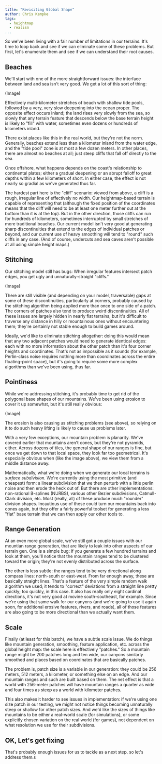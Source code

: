 ```yaml
---
title: "Revisiting Global Shape"
author: Chris Kempke
tags:
  - heightmap
  - realism
...
```


So we've been living with a fair number of limitations in our terrains.   It's time to loop back and see if we can eliminate some of these problems.   But first, let's enumerate them and see if we can understand their root causes.

## Beaches

We'll start with one of the more straightforward issues:   the interface between land and sea isn't very good.   We get a lot of this sort of thing:

(Image)

Effectively multi-kilometer stretches of beach with shallow tide pools, followed by a very, very slow deepening into the ocean proper.    The opposite effect occurs inland; the land rises very slowly from the sea, so slowly that any terrain feature that descends below the base terrain height is likely to "fill" with water, sometimes even dozens or hundreds of kilometers inland.

There exist places like this in the real world, but they're not the norm.   Generally, beaches extend less than a kilometer inland from the water edge, and the "tide pool" zone is at most a few dozen meters.   In other places, there are almost no beaches at all; just steep cliffs that fall off directly to the sea.  

Once offshore, what happens depends on the coast's relationship to continental plates; either a gradual deepening or an abrupt falloff to great depths within a few kilometers of short.  In either case, the effect is not nearly so gradial as we've generated thus far.

The hardest part here is the "cliff" scenario:  viewed from above, a cliff is a rough, irregular line of effectively no width.   Our heightmap-based terrain is capable of representing that (although the fixed position of the coordinates means that the cliff will need to be at least one meter further out at the bottom than it is at the top).   But in the other direction, those cliffs can run for hundreds of kilometers, sometimes interrupted by small stretches of more traditional beaches.   Our current model isn't very good at generating sharp discontinuities that extend to the edges of individual patches or beyond, and our current use of heavy smoothing will tend to "round" such cliffs in any case.  (And of course, undercuts and sea caves aren't possible at all using simple height maps.)

## Stitching

Our stitching model still has bugs:  When irregular features intersect patch edges, you get ugly and unnaturally-straight "cliffs."

(Image)

There are still visible (and depending on your model, traversable) gaps at some of these discontinuities, particularly at corners, probably caused by the stitching algorithm being applied more than once to one side of a patch.  The corners of patches also tend to produce weird discontinuities.   All of these issues are largely hidden in nearly flat terrains, but it's difficult to traverse any distance in hilly or mountainous ones without encountering them; they're certainly not stable enough to build games around.

Ideally, we'd like to eliminate stitching altogether:  doing this would mean that any two adjacent patches would need to generate identical edges: each with no more information about the other patch than it's four corner heights and coordinates.   That's not as impossible as it sounds (for example, Perlin-class noise requires nothing more than coordinates across the entire floating-point space), but it's going to require some more complex algorithms than we've been using, thus far.

## Pointiness

While we're addressing stitching, it's probably time to get rid of the polygonal base shapes of our mountains.   We've been using erosion to cover it up somewhat, but it's still really obvious:

(Image)

The erosion is also causing us stitching problems (see above), so relying on it to do such heavy lifting is likely to cause us problems later.

With a very few exceptions, our mountain problem is planarity.  We've covered earlier that mountains aren't cones, but they're not pyramids, either.   Across dozens of tiles, the general shape of our ranges is fine, but once we get down to that local space, they look far too geometrical.  It's especially obvious when (like the image above), we view them from a middle distance away.

Mathematically, what we're doing when we generate our local terrains is *surface subdivision.*  We're currently using the most primitive (and cheapest) form: a linear subdivision that we then perturb with a little perlin noise and then erode the heck out of.    But there are other implementations:  non-rational B-splines (NURBS), various other Bezier subdivisions, Catmull-Clark division, etc.    Most (really, all) of these produce much "rounder" division shapes.     Incautious use of these could turn our mountains back into cones again, but they offer a fairly powerful toolset for generating a less "flat" base terrain that we can then apply our other tools to.

## Range Generation

At an even more global scale, we've still got a couple issues with our mountian range generation, that are likely to leak into other aspects of our terrain gen.   One is a simple bug:  if you generate a few hundred terrains and look at them, you'll notice that the mountain ranges tend to be clustered toward the origin; they're not evenly distributed across the surface.

The other is less subtle:  the ranges tend to be very directional along compass lines: north-south or east-west.   From far enough away, these are basically straight lines.   That's a feature of the very simple random walk algorithm we used; it tends to "correct" deviations from a straight line pretty quickly; too quickly, in this case.   It also has really only eight cardinal directions, it's not very good at movine south-southeast, for example.  Since we're using that same walk for our canyons (and we're going to use it again soon, for additional erosive features, rivers, and roads), all of those features are also going to be more directional than we actually want them.

## Scale

Finally (at least for this batch), we have a subtle scale issue.   We do things like mountain generation, smoothing, feature application, etc. across the global height map: the scale here is effectively "patches."   So a mountain range might be 200 patches long and ten wide, our canyons similarly smoothed and places based on coordinates that are basically patches.

The problem is, patch size is a variable in our generation:  they could be 256 meters, 512 meters, a kilometer, or something else on an edge.   And our mountain ranges and such are built based on them.  The net effect is that a world with 256-meter patches will have mountain ranges a quarter as wide and four times as steep as a world with kilometer patches.

This also makes it harder to see issues in implementation:  if we're using one size patch in our testing, we might not notice things becoming unnaturally steep or shallow for other patch sizes.   And we'd like the sizes of things like mountains to be either a real-world scale (for simulations), or some explicitly chosen variation on the real world (for games), not dependent on what resolution we use for their subdivisions.

## OK, Let's get fixing

That's probably enough issues for us to tackle as a next step. so let's address them.s
